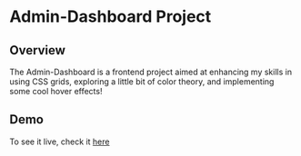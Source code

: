 # Admin-Dashboard Project

## Overview
The Admin-Dashboard is a frontend project aimed at enhancing my skills in using CSS grids, exploring a little bit of color theory,
and implementing some cool hover effects!

## Demo
To see it live, check it [here](https://tbbui-732.github.io/admin-dashboard/)
